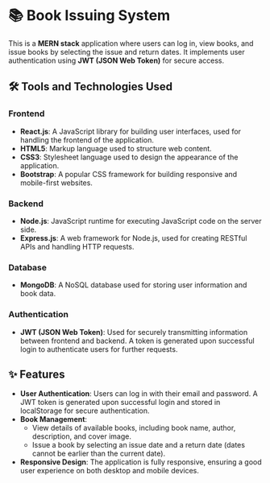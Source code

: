 # 📚 Book Issuing System

This is a **MERN stack** application where users can log in, view books, and issue books by selecting the issue and return dates. It implements user authentication using **JWT (JSON Web Token)** for secure access.

## 🛠 Tools and Technologies Used

### Frontend
- **React.js**: A JavaScript library for building user interfaces, used for handling the frontend of the application.
- **HTML5**: Markup language used to structure web content.
- **CSS3**: Stylesheet language used to design the appearance of the application.
- **Bootstrap**: A popular CSS framework for building responsive and mobile-first websites.

### Backend
- **Node.js**: JavaScript runtime for executing JavaScript code on the server side.
- **Express.js**: A web framework for Node.js, used for creating RESTful APIs and handling HTTP requests.

### Database
- **MongoDB**: A NoSQL database used for storing user information and book data.

### Authentication
- **JWT (JSON Web Token)**: Used for securely transmitting information between frontend and backend. A token is generated upon successful login to authenticate users for further requests.

## ✨ Features

- **User Authentication**: Users can log in with their email and password. A JWT token is generated upon successful login and stored in localStorage for secure authentication.
- **Book Management**: 
  - View details of available books, including book name, author, description, and cover image.
  - Issue a book by selecting an issue date and a return date (dates cannot be earlier than the current date).
- **Responsive Design**: The application is fully responsive, ensuring a good user experience on both desktop and mobile devices.

